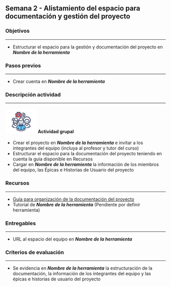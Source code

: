 ## Semana 2 - Alistamiento del espacio para documentación y gestión del proyecto

### Objetivos

---
* Estructurar el espacio para la gestión y documentación del proyecto en **_Nombre de la herramienta_**


### Pasos previos

---
* Crear cuenta en **_Nombre de la herramienta_**

### Descripción actividad
---

#### ![](./../../assets/images/grupo.png) Actividad grupal

* Crear el proyecto en **_Nombre de la herramienta_** e invitar a los integrantes del equipo (incluya al profesor y tutor del curso)
* Estructurar el espacio para la documentación del proyecto teniendo en cuenta la guía disponible en Recursos
* Cargar en **_Nombre de la herramienta_** la información de los miembros del equipo, las Épicas e Historias de Usuario del proyecto

### Recursos 

---
* [Guía para organización de la documentación del proyecto](https://avargas20.github.io/MISW-Procesos/semanas/semana2/s2_organizacion_de_la_documentacion)
* Tutorial de **_Nombre de la herramienta_** (Pendiente por definir herramienta)

### Entregables

---
* URL al espacio del equipo en **_Nombre de la herramienta_**

### Criterios de evaluación

---
* Se evidencia en **_Nombre de la herramienta_** la estructuración de la documentación, la información de los integrantes del equipo y las épicas e historias de usuario del proyecto



